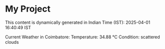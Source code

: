 # My Project

This content is dynamically generated in Indian Time (IST): 2025-04-01 16:40:49 IST


Current Weather in Coimbatore:
Temperature: 34.88 °C
Condition: scattered clouds
